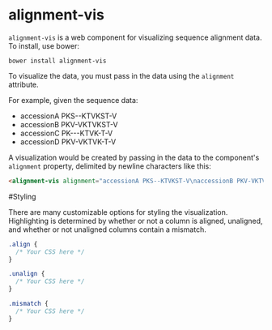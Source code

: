 alignment-vis
=============

`alignment-vis` is a web component for visualizing sequence alignment data. To install, use bower: 

`bower install alignment-vis`

To visualize the data, you must pass in the data using the `alignment` attribute. 

For example, given the sequence data: 

- accessionA PKS--KTVKST-V
- accessionB PKV-VKTVKST-V
- accessionC PK---KTVK-T-V
- accessionD PKV-VKTVK-T-V

A visualization would be created by passing in the data to the component's `alignment` property, delimited by newline characters like this: 

```html
<alignment-vis alignment="accessionA PKS--KTVKST-V\naccessionB PKV-VKTVKST-V\naccessionC PK---KTVK-T-V"></alignment-vis>
```

#Styling

There are many customizable options for styling the visualization. Highlighting is determined by whether or not a column is aligned, unaligned, and whether or not unaligned columns contain a mismatch. 

```css
.align {
  /* Your CSS here */
}

.unalign {
  /* Your CSS here */
}

.mismatch {
  /* Your CSS here */
}
```
